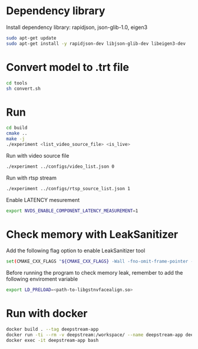 # Dependency library

Install dependency library: rapidjson, json-glib-1.0, eigen3
```bash
sudo apt-get update
sudo apt-get install -y rapidjson-dev libjson-glib-dev libeigen3-dev
```

# Convert model to .trt file

```bash
cd tools
sh convert.sh
```
# Run

```bash
cd build
cmake ..
make -j
./experiment <list_video_source_file> <is_live>
```

Run with video source file
```bash
./experiment ../configs/video_list.json 0
```
Run with rtsp stream 

```bash
./experiment ../configs/rtsp_source_list.json 1
```

Enable LATENCY mesurement

```bash
export NVDS_ENABLE_COMPONENT_LATENCY_MEASUREMENT=1
```

# Check memory with LeakSanitizer
Add the following flag option to enable LeakSanitizer tool
```bash
set(CMAKE_CXX_FLAGS "${CMAKE_CXX_FLAGS} -Wall -fno-omit-frame-pointer -fsanitize=leak -g -pthread")
```
Before running the program to check memory leak, remember to add the following enviroment variable

```bash
export LD_PRELOAD=<path-to-libgstnvfacealign.so>
```

# Run with docker

```bash
docker build . --tag deepstream-app
docker run -ti --rm -v deepstream:/workspace/ --name deepstream-app deepstream-app
docker exec -it deepstream-app bash
```

